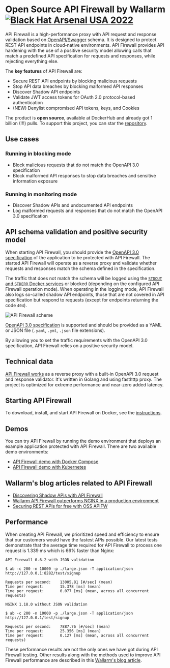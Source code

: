 # Open Source API Firewall by Wallarm [![Black Hat Arsenal USA 2022](https://github.com/wallarm/api-firewall/blob/main/images/BHA2022.svg?raw=true)](https://www.blackhat.com/us-22/arsenal/schedule/index.html#open-source-api-firewall-new-features--functionalities-28038)

API Firewall is a high-performance proxy with API request and response validation based on [OpenAPI/Swagger](https://www.wallarm.com/what/what-is-openapi) schema. It is designed to protect REST API endpoints in cloud-native environments. API Firewall provides API hardening with the use of a positive security model allowing calls that match a predefined API specification for requests and responses, while rejecting everything else.

The **key features** of API Firewall are:

* Secure REST API endpoints by blocking malicious requests
* Stop API data breaches by blocking malformed API responses
* Discover Shadow API endpoints
* Validate JWT access tokens for OAuth 2.0 protocol-based authentication
* (NEW) Denylist compromised API tokens, keys, and Cookies

The product is **open source**, available at DockerHub and already got 1 billion (!!!) pulls. To support this project, you can star the [repository](https://hub.docker.com/r/wallarm/api-firewall).

## Use cases

### Running in blocking mode
* Block malicious requests that do not match the OpenAPI 3.0 specification
* Block malformed API responses to stop data breaches and sensitive information exposure

### Running in monitoring mode
* Discover Shadow APIs and undocumented API endpoints
* Log malformed requests and responses that do not match the OpenAPI 3.0 specification

## API schema validation and positive security model

When starting API Firewall, you should provide the [OpenAPI 3.0 specification](https://swagger.io/specification/) of the application to be protected with API Firewall. The started API Firewall will operate as a reverse proxy and validate whether requests and responses match the schema defined in the specification.

The traffic that does not match the schema will be logged using the [`STDOUT` and `STDERR` Docker services](https://docs.docker.com/config/containers/logging/) or blocked (depending on the configured API Firewall operation mode). When operating in the logging mode, API Firewall also logs so-called shadow API endpoints, those that are not covered in API specification but respond to requests (except for endpoints returning the code `404`).

![API Firewall scheme](https://github.com/wallarm/api-firewall/blob/main/images/Firewall%20opensource%20-%20vertical.gif?raw=true)

[OpenAPI 3.0 specification](https://swagger.io/specification/) is supported and should be provided as a YAML or JSON file (`.yaml`, `.yml`, `.json` file extensions).

By allowing you to set the traffic requirements with the OpenAPI 3.0 specification, API Firewall relies on a positive security model.

## Technical data

[API Firewall works](https://www.wallarm.com/what/the-concept-of-a-firewall) as a reverse proxy with a built-in OpenAPI 3.0 request and response validator. It's written in Golang and using fasthttp proxy. The project is optimized for extreme performance and near-zero added latency.

## Starting API Firewall

To download, install, and start API Firewall on Docker, see the [instructions](https://docs.wallarm.com/api-firewall/installation-guides/docker-container/).

## Demos

You can try API Firewall by running the demo environment that deploys an example application protected with API Firewall. There are two available demo environments:

* [API Firewall demo with Docker Compose](https://github.com/wallarm/api-firewall/tree/main/demo/docker-compose)
* [API Firewall demo with Kubernetes](https://github.com/wallarm/api-firewall/tree/main/demo/kubernetes)

## Wallarm's blog articles related to API Firewall

* [Discovering Shadow APIs with API Firewall](https://lab.wallarm.com/discovering-shadow-apis-with-a-api-firewall/)
* [Wallarm API Firewall outperforms NGINX in a production environment](https://lab.wallarm.com/wallarm-api-firewall-outperforms-nginx-in-a-production-environment/)
* [Securing REST APIs for free with OSS APIFW](https://lab.wallarm.com/securing-rest-with-free-api-firewall-how-to-guide/)

## Performance

When creating API Firewall, we prioritized speed and efficiency to ensure that our customers would have the fastest APIs possible. Our latest tests demonstrate that the average time required for API Firewall to process one request is 1.339 ms which is 66% faster than Nginx:

```
API Firewall 0.6.2 with JSON validation

$ ab -c 200 -n 10000 -p ./large.json -T application/json http://127.0.0.1:8282/test/signup

Requests per second:    13005.81 [#/sec] (mean)
Time per request:       15.378 [ms] (mean)
Time per request:       0.077 [ms] (mean, across all concurrent requests)

NGINX 1.18.0 without JSON validation

$ ab -c 200 -n 10000 -p ./large.json -T application/json http://127.0.0.1/test/signup

Requests per second:    7887.76 [#/sec] (mean)
Time per request:       25.356 [ms] (mean)
Time per request:       0.127 [ms] (mean, across all concurrent requests)
```

These performance results are not the only ones we have got during API Firewall testing. Other results along with the methods used to improve API Firewall performance are described in this [Wallarm's blog article](https://lab.wallarm.com/wallarm-api-firewall-outperforms-nginx-in-a-production-environment/).


